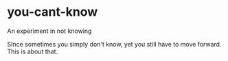 # you-cant-know
An experiment in not knowing

SInce sometimes you simply don't know, yet you still have to move forward. This is about that.
